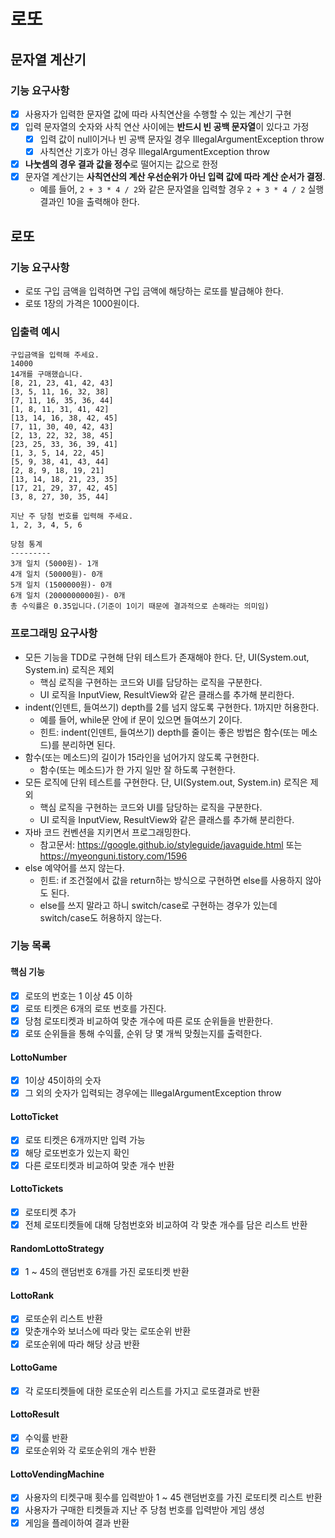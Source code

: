 # 로또

## 문자열 계산기

### 기능 요구사항

- [x] 사용자가 입력한 문자열 값에 따라 사칙연산을 수행할 수 있는 계산기 구현
- [x] 입력 문자열의 숫자와 사칙 연산 사이에는 **반드시 빈 공백 문자열**이 있다고 가정
  - [x] 입력 값이 null이거나 빈 공백 문자일 경우 IllegalArgumentException throw
  - [x] 사칙연산 기호가 아닌 경우 IllegalArgumentException throw
- [x] **나눗셈의 경우 결과 값을 정수**로 떨어지는 값으로 한정
- [x] 문자열 계산기는 **사칙연산의 계산 우선순위가 아닌 입력 값에 따라 계산 순서가 결정**.
  - 예를 들어, `2 + 3 * 4 / 2`와 같은 문자열을 입력할 경우 `2 + 3 * 4 / 2` 실행 결과인 10을 출력해야 한다.

## 로또

### 기능 요구사항

- 로또 구입 금액을 입력하면 구입 금액에 해당하는 로또를 발급해야 한다.
- 로또 1장의 가격은 1000원이다.

### 입출력 예시

```
구입금액을 입력해 주세요.
14000
14개를 구매했습니다.
[8, 21, 23, 41, 42, 43]
[3, 5, 11, 16, 32, 38]
[7, 11, 16, 35, 36, 44]
[1, 8, 11, 31, 41, 42]
[13, 14, 16, 38, 42, 45]
[7, 11, 30, 40, 42, 43]
[2, 13, 22, 32, 38, 45]
[23, 25, 33, 36, 39, 41]
[1, 3, 5, 14, 22, 45]
[5, 9, 38, 41, 43, 44]
[2, 8, 9, 18, 19, 21]
[13, 14, 18, 21, 23, 35]
[17, 21, 29, 37, 42, 45]
[3, 8, 27, 30, 35, 44]

지난 주 당첨 번호를 입력해 주세요.
1, 2, 3, 4, 5, 6

당첨 통계
---------
3개 일치 (5000원)- 1개
4개 일치 (50000원)- 0개
5개 일치 (1500000원)- 0개
6개 일치 (2000000000원)- 0개
총 수익률은 0.35입니다.(기준이 1이기 때문에 결과적으로 손해라는 의미임)
```

### 프로그래밍 요구사항

- 모든 기능을 TDD로 구현해 단위 테스트가 존재해야 한다. 단, UI(System.out, System.in) 로직은 제외
  - 핵심 로직을 구현하는 코드와 UI를 담당하는 로직을 구분한다.
  - UI 로직을 InputView, ResultView와 같은 클래스를 추가해 분리한다.
- indent(인덴트, 들여쓰기) depth를 2를 넘지 않도록 구현한다. 1까지만 허용한다.
  - 예를 들어, while문 안에 if 문이 있으면 들여쓰기 2이다.
  - 힌트: indent(인덴트, 들여쓰기) depth를 줄이는 좋은 방법은 함수(또는 메소드)를 분리하면 된다.
- 함수(또는 메소드)의 길이가 15라인을 넘어가지 않도록 구현한다.
  - 함수(또는 메소드)가 한 가지 일만 잘 하도록 구현한다.
- 모든 로직에 단위 테스트를 구현한다. 단, UI(System.out, System.in) 로직은 제외
  - 핵심 로직을 구현하는 코드와 UI를 담당하는 로직을 구분한다.
  - UI 로직을 InputView, ResultView와 같은 클래스를 추가해 분리한다.
- 자바 코드 컨벤션을 지키면서 프로그래밍한다.
  - 참고문서: https://google.github.io/styleguide/javaguide.html 또는 https://myeonguni.tistory.com/1596
- else 예약어를 쓰지 않는다.
  - 힌트: if 조건절에서 값을 return하는 방식으로 구현하면 else를 사용하지 않아도 된다.
  - else를 쓰지 말라고 하니 switch/case로 구현하는 경우가 있는데 switch/case도 허용하지 않는다.

### 기능 목록

#### 핵심 기능

- [x] 로또의 번호는 1 이상 45 이하
- [x] 로또 티켓은 6개의 로또 번호를 가진다.
- [x] 당첨 로또티켓과 비교하여 맞춘 개수에 따른 로또 순위들을 반환한다.
- [x] 로또 순위들을 통해 수익률, 순위 당 몇 개씩 맞췄는지를 출력한다.

#### LottoNumber

- [x] 1이상 45이하의 숫자
- [x] 그 외의 숫자가 입력되는 경우에는 IllegalArgumentException throw

#### LottoTicket

- [x] 로또 티켓은 6개까지만 입력 가능
- [x] 해당 로또번호가 있는지 확인
- [x] 다른 로또티켓과 비교하여 맞춘 개수 반환

#### LottoTickets

- [x] 로또티켓 추가
- [x] 전체 로또티켓들에 대해 당첨번호와 비교하여 각 맞춘 개수를 담은 리스트 반환

#### RandomLottoStrategy

- [x] 1 ~ 45의 랜덤번호 6개를 가진 로또티켓 반환

#### LottoRank

- [x] 로또순위 리스트 반환
- [x] 맞춘개수와 보너스에 따라 맞는 로또순위 반환
- [x] 로또순위에 따라 해당 상금 반환

#### LottoGame

- [x] 각 로또티켓들에 대한 로또순위 리스트를 가지고 로또결과로 반환 

#### LottoResult

- [x] 수익률 반환
- [x] 로또순위와 각 로또순위의 개수 반환

#### LottoVendingMachine

- [x] 사용자의 티켓구매 횟수를 입력받아 1 ~ 45 랜덤번호를 가진 로또티켓 리스트 반환
- [x] 사용자가 구매한 티켓들과 지난 주 당첨 번호를 입력받아 게임 생성
- [x] 게임을 플레이하여 결과 반환
